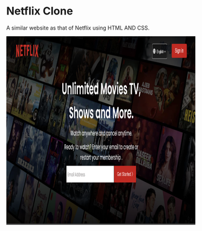 # Netflix Clone
A similar website as that of Netflix using HTML AND CSS.

<img src="img.png" width="500px" height ="500px" >